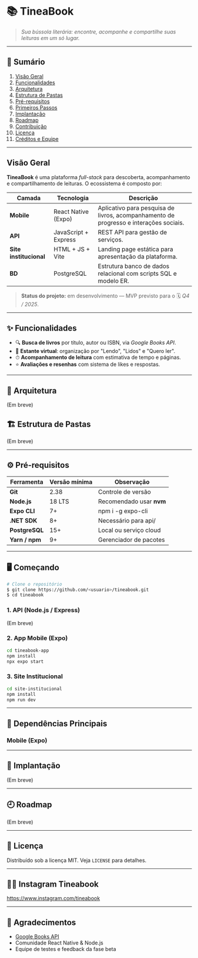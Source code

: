 # 📚 TineaBook

> *Sua bússola literária: encontre, acompanhe e compartilhe suas leituras em um só lugar.*

---

## 📁 Sumário

1. [Visão Geral](#visão-geral)
2. [Funcionalidades](#✨-funcionalidades)
3. [Arquitetura](#🧱-arquitetura)
4. [Estrutura de Pastas](#🏗-estrutura-de-pastas)
5. [Pré-requisitos](#⚙%ef%b8%8f-pré-requisitos)
6. [Primeiros Passos](#🖥%ef%b8%8f-começando)
7. [Implantação](#🚀-implantação)
8. [Roadmap](#🗘%ef%b8%8f-roadmap)
9. [Contribuição](#🤝-contribuição)
10. [Licença](#📄-licença)
11. [Créditos e Equipe](#👩‍💼-contato--equipe)

---

## Visão Geral

**TineaBook** é uma plataforma *full-stack* para descoberta, acompanhamento e compartilhamento de leituras. O ecossistema é composto por:

| Camada                 | Tecnologia           | Descrição                                                                                  |
| ---------------------- | -------------------- | ------------------------------------------------------------------------------------------ |
| **Mobile**             | React Native (Expo)  | Aplicativo para pesquisa de livros, acompanhamento de progresso e interações sociais.      |
| **API**                | JavaScript + Express | REST API para gestão de serviços.  |
| **Site institucional** | HTML + JS + Vite     | Landing page estática para apresentação da plataforma.                                     |
| **BD**                 | PostgreSQL           | Estrutura banco de dados relacional com scripts SQL e modelo ER.                           |

> **Status do projeto:** em desenvolvimento — MVP previsto para o 🗓 *Q4 / 2025*.

---

## ✨ Funcionalidades

* 🔍 **Busca de livros** por título, autor ou ISBN, via *Google Books API*.
* 📖 **Estante virtual**: organização por "Lendo", "Lidos" e "Quero ler".
* ⏱ **Acompanhamento de leitura** com estimativa de tempo e páginas.
* ⭐ **Avaliações e resenhas** com sistema de likes e respostas.

---

## 🧱 Arquitetura

(Em breve)

## 🏗 Estrutura de Pastas

(Em breve)

---

## ⚙️ Pré-requisitos

| Ferramenta     | Versão mínima | Observação               |
| -------------- | ------------- | ------------------------ |
| **Git**        | 2.38          | Controle de versão       |
| **Node.js**    | 18 LTS        | Recomendado usar **nvm** |
| **Expo CLI**   | 7+            | npm i -g expo-cli      |
| **.NET SDK**   | 8+            | Necessário para api/   |
| **PostgreSQL** | 15+           | Local ou serviço cloud   |
| **Yarn / npm** | 9+            | Gerenciador de pacotes   |

---

## 🖥️ Começando

```bash
# Clone o repositório
$ git clone https://github.com/<usuario>/tineabook.git
$ cd tineabook
```

### 1. API (Node.js / Express)

(Em breve)

### 2. App Mobile (Expo)

```bash
cd tineabook-app
npm install
npx expo start
```

### 3. Site Institucional

```bash
cd site-institucional
npm install
npm run dev
```

---

## 🤖 Dependências Principais

### Mobile (Expo)



---

## 🚀 Implantação

(Em breve)

---

## 🕘️ Roadmap

(Em breve)

---

## 📄 Licença

Distribuído sob a licença MIT. Veja `LICENSE` para detalhes.

---

## 👩‍💼 Instagram Tineabook

https://www.instagram.com/tineabook

---

## 🙏 Agradecimentos

* [Google Books API](https://developers.google.com/books)
* Comunidade React Native & Node.js
* Equipe de testes e feedback da fase beta
